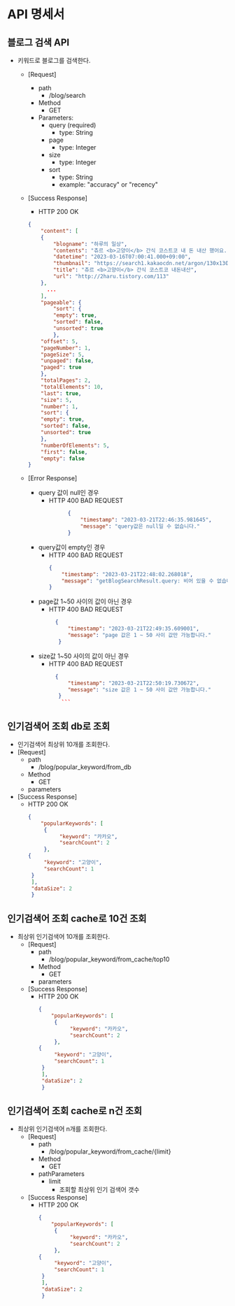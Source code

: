 # API 명세서

## 블로그 검색 API
- 키워드로 블로그를 검색한다.
  - [Request]
    * path 
      * /blog/search 
    * Method 
      * GET 
    * Parameters:
      + query (required)
        + type: String
      + page
        + type: Integer
      + size
        + type: Integer
      + sort
        + type: String
        + example: "accuracy" or "recency"

  - [Success Response]
    - HTTP 200 OK
  
    ```json
    {
        "content": [
        {
            "blogname": "하루의 일상",
            "contents": "츄르 <b>고양이</b> 간식 코스트코 내 돈 내산 했어요. 코스트코에도 <b>고양이</b> 간식 츄르를 판다는 사실을 아시나요? 몇 년 전부터 코스트코 오프라인에서 꾸준히 구입하다가 이번에는 온라인스토어에서 주문해 봤어요. 양이 많아서 1월 구입했는데도 아직도 먹이고 있답니다. 구입할 당시에 90개입 중에 코스트코가 가장 저렴...",
            "datetime": "2023-03-16T07:00:41.000+09:00",
            "thumbnail": "https://search1.kakaocdn.net/argon/130x130_85_c/KZmSggdPeiu",
            "title": "츄르 <b>고양이</b> 간식 코스트코 내돈내산",
            "url": "http://2haru.tistory.com/113"
        },
          ...
        ],
        "pageable": {
            "sort": {
            "empty": true,
            "sorted": false,
            "unsorted": true
            },
        "offset": 5,
        "pageNumber": 1,
        "pageSize": 5,
        "unpaged": false,
        "paged": true
        },
        "totalPages": 2,
        "totalElements": 10,
        "last": true,
        "size": 5,
        "number": 1,
        "sort": {
        "empty": true,
        "sorted": false,
        "unsorted": true
        },
        "numberOfElements": 5,
        "first": false,
        "empty": false
    }    
     ```
  - [Error Response]
    - query 값이 null인 경우 
      - HTTP 400 BAD REQUEST
        ```json 
              {
                  "timestamp": "2023-03-21T22:46:35.981645",
                  "message": "query값은 null일 수 없습니다."
              }
        ```
    - query값이 empty인 경우
        - HTTP 400 BAD REQUEST
          ```json 
          {
              "timestamp": "2023-03-21T22:48:02.268018",
              "message": "getBlogSearchResult.query: 비어 있을 수 없습니다"
          }
          ```
    - page값 1~50 사이의 값이 아닌 경우
        - HTTP 400 BAD REQUEST
          ```json
            {
                "timestamp": "2023-03-21T22:49:35.609001",
                "message": "page 값은 1 ~ 50 사이 값만 가능합니다."
             }
             ```
    - size값 1~50 사이의 값이 아닌 경우
      - HTTP 400 BAD REQUEST
        ```json
          {
              "timestamp": "2023-03-21T22:50:19.730672",
              "message": "size 값은 1 ~ 50 사이 값만 가능합니다."
           }
            ```
## 인기검색어 조회 db로 조회
- 인기검색어 최상위 10개를 조회한다.
- [Request]
    - path
        - /blog/popular_keyword/from_db
    - Method
        - GET
    - parameters
- [Success Response]
    - HTTP 200 OK
      ```json
      {
          "popularKeywords": [
           {
                "keyword": "카카오",
                "searchCount": 2
           },
      {
           "keyword": "고양이",
           "searchCount": 1
       }
       ],
       "dataSize": 2
       }   
      ```
## 인기검색어 조회 cache로 10건 조회
  - 최상위 인기검색어 10개를 조회한다.
    - [Request]
      - path
          - /blog/popular_keyword/from_cache/top10
      - Method
          - GET
      - parameters
    - [Success Response]
        - HTTP 200 OK
          ```json
          {
              "popularKeywords": [
               {
                    "keyword": "카카오",
                    "searchCount": 2
               },
          {
               "keyword": "고양이",
               "searchCount": 1
           }
           ],
           "dataSize": 2
           }   
          ```
## 인기검색어 조회 cache로 n건 조회
  - 최상위 인기검색어 n개를 조회한다.
    - [Request]
        - path
            - /blog/popular_keyword/from_cache/{limit}
        - Method
            - GET
        - pathParameters
          - limit
            - 조회할 최상위 인기 검색어 갯수
    - [Success Response]
        - HTTP 200 OK
          ```json
          {
              "popularKeywords": [
               {
                    "keyword": "카카오",
                    "searchCount": 2
               },
          {
               "keyword": "고양이",
               "searchCount": 1
           }
           ],
           "dataSize": 2
           }   
          ```